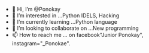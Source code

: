 - 👋 Hi, I’m @Ponokay
- 👀 I’m interested in ...Python IDELS, Hacking
- 🌱 I’m currently learning ...Python language
- 💞️ I’m looking to collaborate on ...New programming 
- 📫 How to reach me ... on facebook"Junior Ponokay", instagram="_Ponokae".

<!---
Ponokay/Ponokay is a ✨ special ✨ repository because its `README.md` (this file) appears on your GitHub profile.
You can click the Preview link to take a look at your changes.
--->
